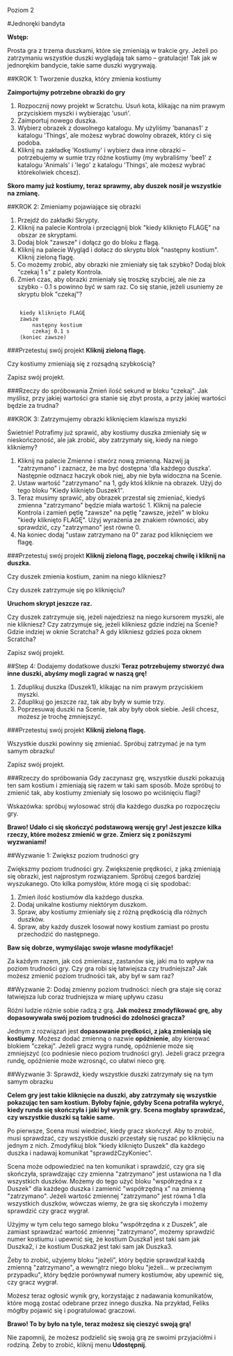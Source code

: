 Poziom 2

#Jednoręki bandyta

__Wstęp:__

Prosta gra z trzema duszkami, które się zmieniają w trakcie gry. Jeżeli po zatrzymaniu wszystkie duszki wyglądają tak samo – gratulacje! Tak jak w jednorękim bandycie, takie same duszki wygrywają.

##KROK 1: Tworzenie duszka, który zmienia kostiumy

__Zaimportujmy potrzebne obrazki do gry__

1. Rozpocznij nowy projekt w Scratchu. Usuń kota, klikając na nim prawym przyciskiem myszki i wybierając 'usuń'.
2. Zaimportuj nowego duszka.
3. Wybierz obrazek z dowolnego katalogu. My użyliśmy 'bananas1' z katalogu 'Things', ale możesz wybrać dowolny obrazek, który ci się podoba.
4. Kliknij na zakładkę 'Kostiumy' i wybierz dwa inne obrazki – potrzebujemy w sumie trzy różne kostiumy (my wybraliśmy 'bee1' z katalogu 'Animals' i 'lego' z katalogu 'Things', ale możesz wybrać którekolwiek chcesz).

__Skoro mamy już kostiumy, teraz sprawmy, aby duszek nosił je wszystkie na zmianę.__

##KROK 2: Zmieniamy pojawiające się obrazki

1. Przejdź do zakładki Skrypty.
2. Kliknij na palecie Kontrola i przeciągnij blok "kiedy kliknięto FLAGĘ" na obszar ze skryptami.
3. Dodaj blok "zawsze" i dołącz go do bloku z flagą.
4. Kliknij na palecie Wygląd i dołacz do skryptu blok "następny kostium". Kliknij zieloną flagę.
6. Co możemy zrobić, aby obrazki nie zmieniały się tak szybko? Dodaj blok "czekaj 1 s" z palety Kontrola.
7. Zmień czas, aby obrazki zmieniały się troszkę szybciej, ale nie za szybko - 0.1 s powinno być w sam raz. Co się stanie, jeżeli usuniemy ze skryptu blok "czekaj"?

```scratch

	kiedy kliknięto FLAGĘ
	zawsze
		następny kostium
		czekaj 0.1 s
	(koniec zawsze)
```

###Przetestuj swój projekt
__Kliknij zieloną flagę.__

Czy kostiumy zmieniają się z rozsądną szybkością?

Zapisz swój projekt.

###Rzeczy do spróbowania
Zmień ilość sekund w bloku "czekaj". Jak myślisz, przy jakiej wartości gra stanie się zbyt prosta, a przy jakiej wartości będzie za trudna?

##KROK 3: Zatrzymujemy obrazki kliknięciem klawisza myszki

Świetnie! Potrafimy już sprawić, aby kostiumy duszka zmieniały się w nieskończoność, ale jak zrobić, aby zatrzymały się, kiedy na niego klikniemy?

1. Kliknij na palecie Zmienne i stwórz nową zmienną. Nazwij ją "zatrzymano" i zaznacz, że ma być dostępna 'dla każdego duszka'. Następnie odznacz haczyk obok niej, aby nie była widoczna na Scenie.
2. Ustaw wartość "zatrzymano" na 1, gdy ktoś kliknie na obrazek. Użyj do tego bloku "Kiedy kliknięto Duszek1".
3. Teraz musimy sprawić, aby obrazek przestał się zmieniać, kiedyś zmienna "zatrzymano" będzie miała wartość 1. Kliknij na palecie Kontrola i zamień pętlę "zawsze" na pętlę "zawsze, jeżeli" w bloku "kiedy kliknięto FLAGĘ". Użyj wyrażenia ze znakiem równości, aby sprawdzić, czy "zatrzymano" jest równe 0.
4. Na koniec dodaj "ustaw zatrzymano na 0" zaraz pod kliknięciem we flagę.

###Przetestuj swój projekt
__Kliknij zieloną flagę, poczekaj chwilę i kliknij na duszka.__

Czy duszek zmienia kostium, zanim na niego klikniesz?

Czy duszek zatrzymuje się po kliknięciu?

__Uruchom skrypt jeszcze raz.__

Czy duszek zatrzymuje się, jeżeli najedziesz na niego kursorem myszki, ale nie klikniesz? Czy zatrzymuje się, jeżeli klikniesz gdzie indziej na Scenie? Gdzie indziej w oknie Scratcha? A gdy klikniesz gdzieś poza oknem Scratcha?

Zapisz swój projekt.

##Step 4: Dodajemy dodatkowe duszki
__Teraz potrzebujemy stworzyć dwa inne duszki, abyśmy mogli zagrać w naszą grę!__

1. Zduplikuj duszka (Duszek1), klikając na nim prawym przyciskiem myszki.
2. Zduplikuj go jeszcze raz, tak aby były w sumie trzy.
3. Poprzesuwaj duszki na Scenie, tak aby były obok siebie. Jeśli chcesz, możesz je trochę zmniejszyć.

###Przetestuj swój projekt
__Kliknij zieloną flagę.__

Wszystkie duszki powinny się zmieniać. Spróbuj zatrzymać je na tym samym obrazku!

Zapisz swój projekt.

###Rzeczy do spróbowania
Gdy zaczynasz grę, wszystkie duszki pokazują ten sam kostium i zmieniają się razem w taki sam sposób. Może spróbuj to zmienić tak, aby kostiumy zmieniały się losowo po wciśnięciu flagi?

Wskazówka: spróbuj wylosować strój dla każdego duszka po rozpoczęciu gry.

__Brawo! Udało ci się skończyć podstawową wersję gry! Jest jeszcze kilka rzeczy, które możesz zmienić w grze. Zmierz się z poniższymi wyzwaniami!__

##Wyzwanie 1: Zwiększ poziom trudności gry

Zwiększmy poziom trudności gry. Zwiększenie prędkości, z jaką zmieniają się obrazki, jest najprostym rozwiązaniem. Spróbuj czegoś bardziej wyszukanego. Oto kilka pomysłów, które mogą ci się spodobać:

1. Zmień ilość kostiumów dla każdego duszka.
2. Dodaj unikalne kostiumy niektórym duszkom.
3. Spraw, aby kostiumy zmieniały się z różną prędkością dla różnych duszków.
4. Spraw, aby każdy duszek losował nowy kostium zamiast po prostu przechodzić do następnego.

__Baw się dobrze, wymyślając swoje własne modyfikacje!__

Za każdym razem, jak coś zmieniasz, zastanów się, jaki ma to wpływ na poziom trudności gry. Czy gra robi się łatwiejsza czy trudniejsza? Jak możesz zmienić poziom trudności tak, aby był w sam raz?

##Wyzwanie 2: Dodaj zmienny poziom trudności: niech gra staje się coraz łatwiejsza lub coraz trudniejsza w miarę upływu czasu

Różni ludzie różnie sobie radzą z grą. __Jak możesz zmodyfikować grę, aby dopasowywała swój poziom trudności do zdolności gracza?__

Jednym z rozwiązań jest __dopasowanie prędkości, z jaką zmieniają się kostiumy__. Możesz dodać zmienną o nazwie __opóźnienie__, aby kierować blokiem "czekaj". Jeżeli gracz wygra rundę, opóźnienie może się zmniejszyć (co podniesie nieco poziom trudności gry). Jeżeli gracz przegra rundę, opóźnienie może wzrosnąć, co ułatwi nieco grę.

##Wyzwanie 3: Sprawdź, kiedy wszystkie duszki zatrzymały się na tym samym obrazku

__Celem gry jest takie kliknięcie na duszki, aby zatrzymały się wszystkie pokazując ten sam kostium. Byłoby fajnie, gdyby Scena potrafiła wykryć, kiedy runda się skończyła i jaki był wynik gry. Scena mogłaby sprawdzać, czy wszystkie duszki są takie same.__

Po pierwsze, Scena musi wiedzieć, kiedy gracz skończył. Aby to zrobić, musi sprawdzać, czy wszystkie duszki przestały się ruszać po kliknięciu na jednym z nich. Zmodyfikuj blok "kiedy kliknięto Duszek" dla każdego duszka i nadawaj komunikat "sprawdźCzyKoniec".

Scena może odpowiedzieć na ten komunikat i sprawdzić, czy gra się skończyła, sprawdzając czy zmienna "zatrzymano" jest ustawiona na 1 dla wszystkich duszków. Możemy do tego użyć bloku "współrzędna x z Duszek" dla każdego duszka i zamienić "współrzędną x" na zmienną "zatrzymano". Jeżeli wartość zmiennej "zatrzymano" jest równa 1 dla wszystkich duszków, wówczas wiemy, że gra się skończyła i możemy sprawdzić czy gracz wygrał.

Użyjmy w tym celu tego samego bloku "współrzędna x z Duszek", ale zamiast sprawdzać wartość zmiennej "zatrzymano", możemy sprawdzić numer kostiumu i upewnić się, że kostium Duszka1 jest taki sam jak Duszka2, i że kostium Duszka2 jest taki sam jak Duszka3.

Żeby to zrobić, użyjemy bloku "jeżeli", który będzie sprawdzał każdą zmienną "zatrzymano", a wewnątrz niego bloku "jeżeli... w przeciwnym przypadku", który będzie porównywał numery kostiumów, aby upewnić się, czy gracz wygrał.

Możesz teraz ogłosić wynik gry, korzystając z nadawania komunikatów, które mogą zostać odebrane przez innego duszka. Na przykład, Feliks mógłby pojawić się i pogratulować graczowi.

__Brawo! To by było na tyle, teraz możesz się cieszyć swoją grą!__

Nie zapomnij, że możesz podzielić się swoją grą ze swoimi przyjaciółmi i rodziną. Żeby to zrobić, kliknij menu __Udostępnij__.
